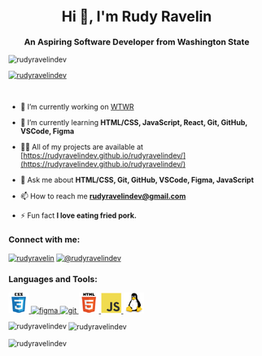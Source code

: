 <h1 align="center">Hi 👋, I'm Rudy Ravelin</h1>
<h3 align="center">An Aspiring Software Developer from Washington State</h3>

<p align="left"> <img src="https://komarev.com/ghpvc/?username=rudyravelindev&label=Profile%20views&color=0e75b6&style=flat" alt="rudyravelindev" /> </p>

<p align="left"> <a href="https://github.com/ryo-ma/github-profile-trophy"><img src="https://github-profile-trophy.vercel.app/?username=rudyravelindev" alt="rudyravelindev" /></a> </p>

<p align="left"> <a href="https://twitter.com/" target="blank"><img src="https://img.shields.io/twitter/follow/?logo=twitter&style=for-the-badge" alt="" /></a> </p>

- 🔭 I’m currently working on [WTWR](https://rudyravelindev.github.io/se_project_react/)

- 🌱 I’m currently learning **HTML/CSS, JavaScript, React, Git, GitHub, VSCode, Figma**

- 👨‍💻 All of my projects are available at [https://rudyravelindev.github.io/rudyravelindev/](https://rudyravelindev.github.io/rudyravelindev/)

- 💬 Ask me about **HTML/CSS, Git, GitHub, VSCode, Figma, JavaScript**

- 📫 How to reach me **rudyravelindev@gmail.com**

- ⚡ Fun fact **I love eating fried pork.**

<h3 align="left">Connect with me:</h3>
<p align="left">
<a href="https://linkedin.com/in/rudyravelin" target="blank"><img align="center" src="https://raw.githubusercontent.com/rahuldkjain/github-profile-readme-generator/master/src/images/icons/Social/linked-in-alt.svg" alt="rudyravelin" height="30" width="40" /></a>
<a href="https://www.youtube.com/@rudyravelindev" target="blank"><img align="center" src="https://raw.githubusercontent.com/rahuldkjain/github-profile-readme-generator/master/src/images/icons/Social/youtube.svg" alt="@rudyravelindev" height="30" width="40" /></a>
</p>

<h3 align="left">Languages and Tools:</h3>
<p align="left"> <a href="https://www.w3schools.com/css/" target="_blank" rel="noreferrer"> <img src="https://raw.githubusercontent.com/devicons/devicon/master/icons/css3/css3-original-wordmark.svg" alt="css3" width="40" height="40"/> </a> <a href="https://www.figma.com/" target="_blank" rel="noreferrer"> <img src="https://www.vectorlogo.zone/logos/figma/figma-icon.svg" alt="figma" width="40" height="40"/> </a> <a href="https://git-scm.com/" target="_blank" rel="noreferrer"> <img src="https://www.vectorlogo.zone/logos/git-scm/git-scm-icon.svg" alt="git" width="40" height="40"/> </a> <a href="https://www.w3.org/html/" target="_blank" rel="noreferrer"> <img src="https://raw.githubusercontent.com/devicons/devicon/master/icons/html5/html5-original-wordmark.svg" alt="html5" width="40" height="40"/> </a> <a href="https://developer.mozilla.org/en-US/docs/Web/JavaScript" target="_blank" rel="noreferrer"> <img src="https://raw.githubusercontent.com/devicons/devicon/master/icons/javascript/javascript-original.svg" alt="javascript" width="40" height="40"/> </a> <a href="https://www.linux.org/" target="_blank" rel="noreferrer"> <img src="https://raw.githubusercontent.com/devicons/devicon/master/icons/linux/linux-original.svg" alt="linux" width="40" height="40"/> </a> </p>

<p><img align="left" src="https://github-readme-stats.vercel.app/api/top-langs?username=rudyravelindev&show_icons=true&locale=en&layout=compact" alt="rudyravelindev" /></p>

<p>&nbsp;<img align="center" src="https://github-readme-stats.vercel.app/api?username=rudyravelindev&show_icons=true&locale=en" alt="rudyravelindev" /></p>

<p><img align="center" src="https://github-readme-streak-stats.herokuapp.com/?user=rudyravelindev&" alt="rudyravelindev" /></p>
